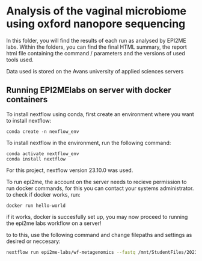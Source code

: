 # Analysis of the vaginal microbiome using oxford nanopore sequencing
In this folder, you will find the results of each run as analysed by EPI2ME labs. Within the folders, you can find the final HTML summary, the report html file containing the command / parameters and the versions of used tools used.

Data used is stored on the Avans university of applied sciences servers

## Running EPI2MElabs on server with docker containers
To install nextflow using conda, first create an environment where you want to install nextflow:
```
conda create -n nexflow_env
```
To install nextflow in the environment, run the following command:
```
conda activate nextflow_env
conda install nextflow
```
For this project, nextflow version 23.10.0 was used.

To run epi2me, the account on the server needs to recieve permission to run docker commands, for this you can contact your systems administrator. 
to check if docker works, run:
```
docker run hello-world
```
if it works, docker is succesfully set up, you may now proceed to running the epi2me labs workflow on a server!

to to this, use the following command and change filepaths and settings as desired or neccesary:
```bash
nextflow run epi2me-labs/wf-metagenomics --fastq /mnt/StudentFiles/2023/Justin/Data_Usable/2324-012_Eefje_JI_LC_RBK_BC01-04/analsis/Input_minimap_metagenomic_epi2me/ -with-docker 'epi2me/image:tag' -work-dir /mnt/StudentFiles/2023/Justin/Data_Usable/2324-012_Eefje_JI_LC_RBK_BC01-04/analsis/epi2me_output/Metagenomics_pipeline_RBK/ --threads 8 --database_set PlusPF-8
```
